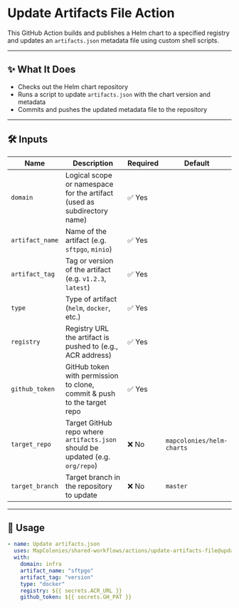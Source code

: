 # Update Artifacts File Action

This GitHub Action builds and publishes a Helm chart to a specified registry and updates an `artifacts.json` metadata file using custom shell scripts. 

---

## ✨ What It Does

- Checks out the Helm chart repository
- Runs a script to update `artifacts.json` with the chart version and metadata
- Commits and pushes the updated metadata file to the repository

---

## 🛠 Inputs

| Name             | Description                                                                 | Required | Default                      |
|------------------|-----------------------------------------------------------------------------|----------|------------------------------|
| `domain`         | Logical scope or namespace for the artifact (used as subdirectory name)     | ✅ Yes   |                              |
| `artifact_name`  | Name of the artifact (e.g. `sftpgo`, `minio`)                               | ✅ Yes   |                              |
| `artifact_tag`   | Tag or version of the artifact (e.g. `v1.2.3`, `latest`)                    | ✅ Yes   |                              |
| `type`           | Type of artifact (`helm`, `docker`, etc.)                                   | ✅ Yes   |                              |
| `registry`       | Registry URL the artifact is pushed to (e.g., ACR address)                  | ✅ Yes   |                              |
| `github_token`   | GitHub token with permission to clone, commit & push to the target repo     | ✅ Yes   |                              |
| `target_repo`    | Target GitHub repo where `artifacts.json` should be updated (e.g. `org/repo`)| ❌ No    | `mapcolonies/helm-charts`   |
| `target_branch`  | Target branch in the repository to update                                   | ❌ No    | `master`                     |

---

## 🚀 Usage

<!-- x-release-please-start-version -->

```yaml
- name: Update artifacts.json
  uses: MapColonies/shared-workflows/actions/update-artifacts-file@update-artifacts-file-v2.0.0
  with:
    domain: infra
    artifact_name: "sftpgo"
    artifact_tag: "version"
    type: "docker"
    registry: ${{ secrets.ACR_URL }}
    github_token: ${{ secrets.GH_PAT }}
```
<!-- x-release-please-end-version -->
